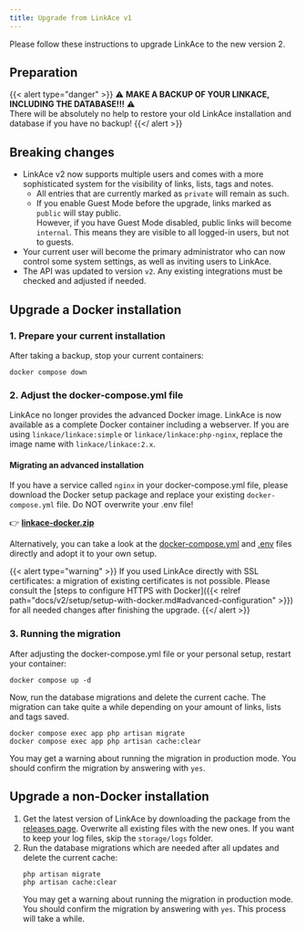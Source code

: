 ```yaml
---
title: Upgrade from LinkAce v1
---
```


Please follow these instructions to upgrade LinkAce to the new version 2.

## Preparation

{{< alert type="danger" >}}
⚠️ **MAKE A BACKUP OF YOUR LINKACE, INCLUDING THE DATABASE!!!** ⚠️  
There will be absolutely no help to restore your old LinkAce installation and database if you have no backup!
{{</ alert >}}

## Breaking changes

- LinkAce v2 now supports multiple users and comes with a more sophisticated system for the visibility of links, lists, tags and notes.
  - All entries that are currently marked as `private` will remain as such.
  - If you enable Guest Mode before the upgrade, links marked as `public` will stay public.  
    However, if you have Guest Mode disabled, public links will become `internal`. This means they are visible to all logged-in users, but not to guests.
- Your current user will become the primary administrator who can now control some system settings, as well as inviting users to LinkAce.
- The API was updated to version `v2`. Any existing integrations must be checked and adjusted if needed.


## Upgrade a Docker installation

### 1. Prepare your current installation

After taking a backup, stop your current containers:
```
docker compose down
```

### 2. Adjust the docker-compose.yml file

LinkAce no longer provides the advanced Docker image. LinkAce is now available as a complete Docker container including a webserver.
If you are using `linkace/linkace:simple` or `linkace/linkace:php-nginx`, replace the image name with `linkace/linkace:2.x`.

#### Migrating an advanced installation

If you have a service called `nginx` in your docker-compose.yml file, please download the Docker setup package and replace your existing `docker-compose.yml` file. Do NOT overwrite your .env file!

👉 [**linkace-docker.zip**](https://github.com/Kovah/LinkAce/releases/latest)

Alternatively, you can take a look at the [docker-compose.yml](https://github.com/Kovah/LinkAce/blob/2.x/docker-compose.production.yml) and [.env](https://github.com/Kovah/LinkAce/blob/2.x/.env.docker.production) files directly and adopt it to your own setup.

{{< alert type="warning" >}}
If you used LinkAce directly with SSL certificates: a migration of existing certificates is not possible. Please consult the [steps to configure HTTPS with Docker]({{< relref path="docs/v2/setup/setup-with-docker.md#advanced-configuration" >}}) for all needed changes after finishing the upgrade.
{{</ alert >}}

### 3. Running the migration

After adjusting the docker-compose.yml file or your personal setup, restart your container:
```
docker compose up -d
```

Now, run the database migrations and delete the current cache. The migration can take quite a while depending on your amount of links, lists and tags saved.
```
docker compose exec app php artisan migrate
docker compose exec app php artisan cache:clear
```
You may get a warning about running the migration in production mode. You should confirm the migration by answering with `yes`.


## Upgrade a non-Docker installation

1. Get the latest version of LinkAce by downloading the package from the [releases page](https://github.com/Kovah/LinkAce/releases).
   Overwrite all existing files with the new ones. If you want to keep your log files, skip the `storage/logs` folder.
2. Run the database migrations which are needed after all updates and delete the current cache:
    ```
    php artisan migrate
    php artisan cache:clear
    ```
   You may get a warning about running the migration in production mode. You should confirm the migration by answering with `yes`.
   This process will take a while.
